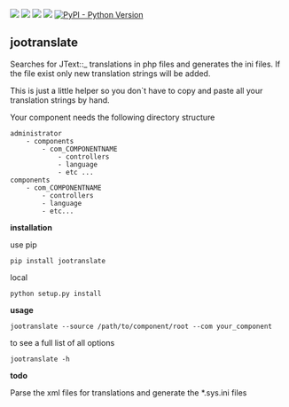 [![](https://img.shields.io/pypi/v/jootranslate.svg)](https://pypi.python.org/pypi?name=jootranslate&:action=display)  [![](https://travis-ci.org/pfitzer/jtranslate.svg?branch=master)](https://travis-ci.org/pfitzer/jtranslate) [![](https://pyup.io/repos/github/pfitzer/jtranslate/shield.svg?t=1520427395490)](https://pyup.io/account/repos/github/pfitzer/jtranslate/) ![](https://pyup.io/repos/github/pfitzer/jtranslate/python-3-shield.svg?t=1520427395491)
[![PyPI - Python Version](https://img.shields.io/pypi/pyversions/jootranslate.svg)](https://pypi.python.org/pypi?name=jootranslate&:action=display)


## jootranslate
Searches for JText::_ translations in php files and generates the ini files. If the file exist only new translation strings will
be added.

This is just a little helper so you don`t have to copy and paste all your translation strings by hand.

Your component needs the following directory structure

    administrator
        - components
            - com_COMPONENTNAME
                - controllers
                - language
                - etc ...
    components
        - com_COMPONENTNAME
            - controllers
            - language
            - etc...

**installation**

use pip

    pip install jootranslate

local

    python setup.py install

**usage**


    jootranslate --source /path/to/component/root --com your_component

to see a full list of all options

    jootranslate -h

**todo**

Parse the xml files for translations and generate the *.sys.ini files